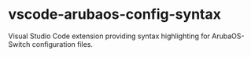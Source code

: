 # vscode-arubaos-config-syntax
Visual Studio Code extension providing syntax highlighting for ArubaOS-Switch configuration files.
